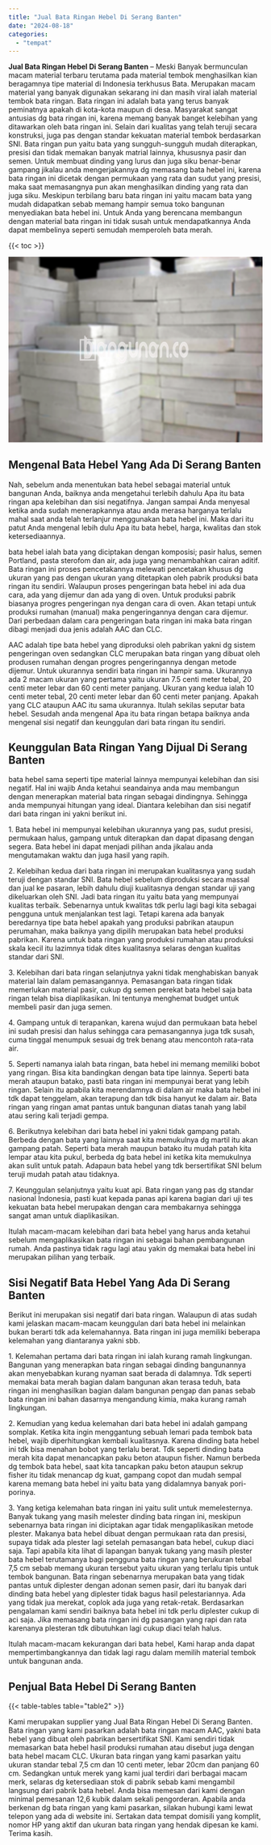 ```yaml
---
title: "Jual Bata Ringan Hebel Di Serang Banten"
date: "2024-08-18"
categories: 
  - "tempat"
---
```


**Jual Bata Ringan Hebel Di Serang Banten** – Meski Banyak bermunculan macam material terbaru terutama pada material tembok menghasilkan kian beragamnya tipe material di Indonesia terkhusus Bata. Merupakan macam material yang banyak digunakan sekarang ini dan masih viral ialah material tembok bata ringan. Bata ringan ini adalah bata yang terus banyak peminatnya apakah di kota-kota maupun di desa. Masyarakat sangat antusias dg bata ringan ini, karena memang banyak banget kelebihan yang ditawarkan oleh bata ringan ini. Selain dari kualitas yang telah teruji secara konstruksi, juga pas dengan standar kekuatan material tembok berdasarkan SNI. Bata ringan pun yaitu bata yang sungguh-sungguh mudah diterapkan, presisi dan tidak memakan banyak matrial lainnya, khususnya pasir dan semen. Untuk membuat dinding yang lurus dan juga siku benar-benar gampang jikalau anda mengerjakannya dg memasang bata hebel ini, karena bata ringan ini dicetak dengan permukaan yang rata dan sudut yang presisi, maka saat memasangnya pun akan menghasilkan dinding yang rata dan juga siku. Meskipun terbilang baru bata ringan ini yaitu macam bata yang mudah didapatkan sebab memang hampir semua toko bangunan menyediakan bata hebel ini. Untuk Anda yang berencana membangun dengan material bata ringan ini tidak susah untuk mendapatkannya Anda dapat membelinya seperti semudah memperoleh bata merah.

{{< toc >}}

![Jual Bata Ringan Hebel Di Serang Banten](/images/jual-hebel-murah-06.png)

## Mengenal Bata Hebel Yang Ada Di Serang Banten

Nah, sebelum anda menentukan bata hebel sebagai material untuk bangunan Anda, baiknya anda mengetahui terlebih dahulu Apa itu bata ringan apa kelebihan dan sisi negatifnya. Jangan sampai Anda menyesal ketika anda sudah menerapkannya atau anda merasa harganya terlalu mahal saat anda telah terlanjur menggunakan bata hebel ini. Maka dari itu patut Anda mengenal lebih dulu Apa itu bata hebel, harga, kwalitas dan stok ketersediaannya.

bata hebel ialah bata yang diciptakan dengan komposisi; pasir halus, semen Portland, pasta sterofom dan air, ada juga yang menambahkan cairan aditif. Bata ringan ini proses pencetakannya melewati pencetakan khusus dg ukuran yang pas dengan ukuran yang ditetapkan oleh pabrik produksi bata ringan itu sendiri. Walaupun proses pengeringan bata hebel ini ada dua cara, ada yang dijemur dan ada yang di oven. Untuk produksi pabrik biasanya progres pengeringan nya dengan cara di oven. Akan tetapi untuk produksi rumahan (manual) maka pengeringannya dengan cara dijemur. Dari perbedaan dalam cara pengeringan bata ringan ini maka bata ringan dibagi menjadi dua jenis adalah AAC dan CLC.

AAC adalah tipe bata hebel yang diproduksi oleh pabrikan yakni dg sistem pengeringan oven sedangkan CLC merupakan bata ringan yang dibuat oleh produsen rumahan dengan progres pengeringannya dengan metode dijemur. Untuk ukurannya sendiri bata ringan ini hampir sama. Ukurannya ada 2 macam ukuran yang pertama yaitu ukuran 7.5 centi meter tebal, 20 centi meter lebar dan 60 centi meter panjang. Ukuran yang kedua ialah 10 centi meter tebal, 20 centi meter lebar dan 60 centi meter panjang. Apakah yang CLC ataupun AAC itu sama ukurannya. Itulah sekilas seputar bata hebel. Sesudah anda mengenal Apa itu bata ringan betapa baiknya anda mengenal sisi negatif dan keunggulan dari bata ringan itu sendiri.

## Keunggulan Bata Ringan Yang Dijual Di Serang Banten

bata hebel sama seperti tipe material lainnya mempunyai kelebihan dan sisi negatif. Hal ini wajib Anda ketahui seandainya anda mau membangun dengan menerapkan material bata ringan sebagai dindingnya. Sehingga anda mempunyai hitungan yang ideal. Diantara kelebihan dan sisi negatif dari bata ringan ini yakni berikut ini.

1\. Bata hebel ini mempunyai kelebihan ukurannya yang pas, sudut presisi, permukaan halus, gampang untuk diterapkan dan dapat dipasang dengan segera. Bata hebel ini dapat menjadi pilihan anda jikalau anda mengutamakan waktu dan juga hasil yang rapih.

2\. Kelebihan kedua dari bata ringan ini merupakan kualitasnya yang sudah teruji dengan standar SNI. Bata hebel sebelum diproduksi secara massal dan jual ke pasaran, lebih dahulu diuji kualitasnya dengan standar uji yang dikeluarkan oleh SNI. Jadi bata ringan itu yaitu bata yang mempunyai kualitas terbaik. Sebenarnya untuk kwalitas tdk perlu lagi bagi kita sebagai pengguna untuk menjalankan test lagi. Tetapi karena ada banyak beredarnya tipe bata hebel apakah yang produksi pabrikan ataupun perumahan, maka baiknya yang dipilih merupakan bata hebel produksi pabrikan. Karena untuk bata ringan yang produksi rumahan atau produksi skala kecil itu lazimnya tidak dites kualitasnya selaras dengan kualitas standar dari SNI.

3\. Kelebihan dari bata ringan selanjutnya yakni tidak menghabiskan banyak material lain dalam pemasangannya. Pemasangan bata ringan tidak memerlukan material pasir, cukup dg semen perekat bata hebel saja bata ringan telah bisa diaplikasikan. Ini tentunya menghemat budget untuk membeli pasir dan juga semen.

4\. Gampang untuk di terapankan, karena wujud dan permukaan bata hebel ini sudah presisi dan halus sehingga cara pemasangannya juga tdk susah, cuma tinggal menumpuk sesuai dg trek benang atau mencontoh rata-rata air.

5\. Seperti namanya ialah bata ringan, bata hebel ini memang memiliki bobot yang ringan. Bisa kita bandingkan dengan bata tipe lainnya. Seperti bata merah ataupun batako, pasti bata ringan ini mempunyai berat yang lebih ringan. Selain itu apabila kita merendamnya di dalam air maka bata hebel ini tdk dapat tenggelam, akan terapung dan tdk bisa hanyut ke dalam air. Bata ringan yang ringan amat pantas untuk bangunan diatas tanah yang labil atau sering kali terjadi gempa.

6\. Berikutnya kelebihan dari bata hebel ini yakni tidak gampang patah. Berbeda dengan bata yang lainnya saat kita memukulnya dg martil itu akan gampang patah. Seperti bata merah maupun batako itu mudah patah kita lempar atau kita pukul, berbeda dg bata hebel ini ketika kita memukulnya akan sulit untuk patah. Adapaun bata hebel yang tdk bersertifikat SNI belum teruji mudah patah atau tidaknya.

7\. Keunggulan selanjutnya yaitu kuat api. Bata ringan yang pas dg standar nasional Indonesia, pasti kuat kepada panas api karena bagian dari uji tes kekuatan bata hebel merupakan dengan cara membakarnya sehingga sangat aman untuk diaplikasikan.

Itulah macam-macam kelebihan dari bata hebel yang harus anda ketahui sebelum mengaplikasikan bata ringan ini sebagai bahan pembangunan rumah. Anda pastinya tidak ragu lagi atau yakin dg memakai bata hebel ini merupakan pilihan yang terbaik.

## Sisi Negatif Bata Hebel Yang Ada Di Serang Banten

Berikut ini merupakan sisi negatif dari bata ringan. Walaupun di atas sudah kami jelaskan macam-macam keunggulan dari bata hebel ini melainkan bukan berarti tdk ada kelemahannya. Bata ringan ini juga memiliki beberapa kelemahan yang diantaranya yakni sbb.

1\. Kelemahan pertama dari bata ringan ini ialah kurang ramah lingkungan. Bangunan yang menerapkan bata ringan sebagai dinding bangunannya akan menyebabkan kurang nyaman saat berada di dalamnya. Tdk seperti memakai bata merah bagian dalam bangunan akan terasa teduh, bata ringan ini menghasilkan bagian dalam bangunan pengap dan panas sebab bata ringan ini bahan dasarnya mengandung kimia, maka kurang ramah lingkungan.

2\. Kemudian yang kedua kelemahan dari bata hebel ini adalah gampang somplak. Ketika kita ingin menggantung sebuah lemari pada tembok bata hebel, wajib diperhitungkan kembali kualitasnya. Karena dinding bata hebel ini tdk bisa menahan bobot yang terlalu berat. Tdk seperti dinding bata merah kita dapat menancapkan paku beton ataupun fisher. Namun berbeda dg tembok bata hebel, saat kita tancapkan paku beton ataupun sekrup fisher itu tidak menancap dg kuat, gampang copot dan mudah sempal karena memang bata hebel ini yaitu bata yang didalamnya banyak pori-porinya.

3\. Yang ketiga kelemahan bata ringan ini yaitu sulit untuk memelesternya. Banyak tukang yang masih melester dinding bata ringan ini, meskipun sebenarnya bata ringan ini diciptakan agar tidak mengaplikasikan metode plester. Makanya bata hebel dibuat dengan permukaan rata dan presisi, supaya tidak ada plester lagi setelah pemasangan bata hebel, cukup diaci saja. Tapi apabila kita lihat di lapangan banyak tukang yang masih plester bata hebel terutamanya bagi pengguna bata ringan yang berukuran tebal 7,5 cm sebab memang ukuran tersebut yaitu ukuran yang terlalu tipis untuk tembok bangunan. Bata ringan sebenarnya merupakan bata yang tidak pantas untuk diplester dengan adonan semen pasir, dari itu banyak dari dinding bata hebel yang diplester tidak bagus hasil pelestariannya. Ada yang tidak jua merekat, coplok ada juga yang retak-retak. Berdasarkan pengalaman kami sendiri baiknya bata hebel ini tdk perlu diplester cukup di aci saja. Jika memasang bata ringan ini dg pasangan yang rapi dan rata karenanya plesteran tdk dibutuhkan lagi cukup diaci telah halus.

Itulah macam-macam kekurangan dari bata hebel, Kami harap anda dapat mempertimbangkannya dan tidak lagi ragu dalam memilih material tembok untuk bangunan anda.

## Penjual Bata Hebel Di Serang Banten

{{< table-tables table="table2" >}}

Kami merupakan supplier yang Jual Bata Ringan Hebel Di Serang Banten. Bata ringan yang kami pasarkan adalah bata ringan macam AAC, yakni bata hebel yang dibuat oleh pabrikan bersertifikat SNI. Kami sendiri tidak memasarkan bata hebel hasil produksi rumahan atau disebut juga dengan bata hebel macam CLC. Ukuran bata ringan yang kami pasarkan yaitu ukuran standar tebal 7,5 cm dan 10 centi meter, lebar 20cm dan panjang 60 cm. Sedangkan untuk merek yang kami jual terdiri dari berbagai macam merk, selaras dg ketersediaan stok di pabrik sebab kami mengambil langsung dari pabrik bata hebel. Anda bisa memesan dari kami dengan minimal pemesanan 12,6 kubik dalam sekali pengorderan. Apabila anda berkenan dg bata ringan yang kami pasarkan, silakan hubungi kami lewat telepon yang ada di website ini. Sertakan data tempat domisili yang komplit, nomor HP yang aktif dan ukuran bata ringan yang hendak dipesan ke kami. Terima kasih.
